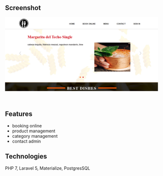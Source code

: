 ## Screenshot
<p align="center"><img src="intro.png" /></p>

<br>


## Features

 - booking online
 - product management
 - category management
 - contact admin

## Technologies

PHP 7, Laravel 5, Materialize, PostgresSQL